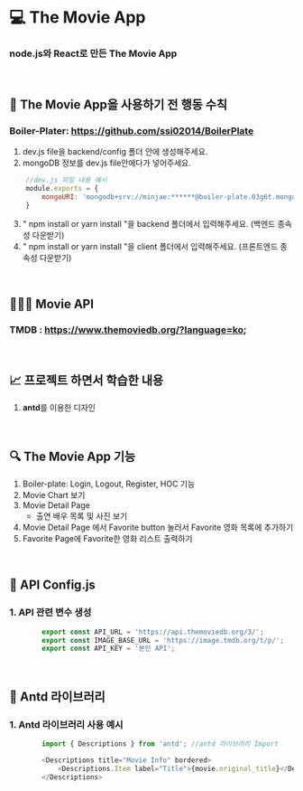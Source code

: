 # 💻 The Movie App
### node.js와 React로 만든 The Movie App

<br>

## 🔖 The Movie App을 사용하기 전 행동 수칙
### Boiler-Plater: https://github.com/ssi02014/BoilerPlate
1. dev.js file을 backend/config 폴더 안에 생성해주세요.
2. mongoDB 정보를 dev.js file안에다가 넣어주세요.
```javascript
    //dev.js 파일 내용 예시
    module.exports = {
        mongoURI: 'mongodb+srv://minjae:******@boiler-plate.03g6t.mongodb.net/<dbname>?retryWrites=true&w=majority'
    }
```
3. " npm install or yarn install "을 backend 폴더에서 입력해주세요. (백엔드 종속성 다운받기)
4. " npm install or yarn install "을 client 폴더에서 입력해주세요. (프론트엔드 종속성 다운받기)

<br>

## 👨🏻‍💻 Movie API
### **TMDB** : https://www.themoviedb.org/?language=ko;

<br>

## 📈 프로젝트 하면서 학습한 내용
1. **antd**를 이용한 디자인


<br>

## 🔍 The Movie App 기능
1. Boiler-plate: Login, Logout, Register, HOC 기능
2. Movie Chart 보기
3. Movie Detail Page
    - 출연 배우 목록 및 사진 보기
4. Movie Detail Page 에서 Favorite button 눌러서 Favorite 영화 목록에 추가하기
5. Favorite Page에 Favorite한 영화 리스트 출력하기

<br>

## 🏃 API Config.js
### 1. API 관련 변수 생성
```javascript
        export const API_URL = 'https://api.themoviedb.org/3/';
        export const IMAGE_BASE_URL = 'https://image.tmdb.org/t/p/';
        export const API_KEY = '본인 API';
```

<br>

## 🏃 Antd 라이브러리
### 1. Antd 라이브러리 사용 예시
```javascript
        import { Descriptions } from 'antd'; //antd 라이브러리 Import

        <Descriptions title="Movie Info" bordered>
            <Descriptions.Item label="Title">{movie.original_title}</Descriptions.Item>
        </Descriptions>
```

<br>



